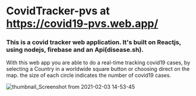 # CovidTracker-pvs at https://covid19-pvs.web.app/

### This is a covid tracker web application. It's built on Reactjs, using nodejs, firebase and an Api(disease.sh).
With this web app you are able to do a real-time tracking covid19 cases, by selecting a Country in a worldwide square button or choosing direct on the map.
the size of each circle indicates the number of covid19 cases.

![thumbnail_Screenshot from 2021-02-03 14-53-45](https://user-images.githubusercontent.com/31938621/106789116-989fb980-6630-11eb-9042-5352f0d27f0c.jpg)

